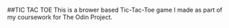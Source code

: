 ##TIC TAC TOE
This is a brower based Tic-Tac-Toe game I made as part of my coursework for The Odin Project.